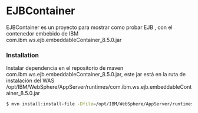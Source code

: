 # EJBContainer

EJBContainer es un proyecto para mostrar como probar EJB , con el contenedor embebido de IBM com.ibm.ws.ejb.embeddableContainer_8.5.0.jar 

### Installation

Instalar dependencia en el repositorio de maven  com.ibm.ws.ejb.embeddableContainer_8.5.0.jar, este jar está en la ruta de instalación del WAS /opt/IBM/WebSphere/AppServer/runtimes/com.ibm.ws.ejb.embeddableContainer_8.5.0.jar

```sh
$ mvn install:install-file -Dfile=/opt/IBM/WebSphere/AppServer/runtimes/com.ibm.ws.ejb.embeddableContainer_8.5.0.jar -DgroupId=com.ibm.websphere 	-DartifactId=was-embeddableContainer -Dversion=8.5.0 -Dpackaging=jar

```
